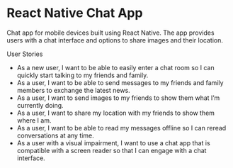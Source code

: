 # React Native Chat App

Chat app for mobile devices built using React Native. The app provides users with a chat interface and options to share images and their location.

User Stories
* As a new user, I want to be able to easily enter a chat room so I can quickly start talking to my friends and family.
* As a user, I want to be able to send messages to my friends and family members to exchange the latest news.
* As a user, I want to send images to my friends to show them what I’m currently doing.
* As a user, I want to share my location with my friends to show them where I am.
* As a user, I want to be able to read my messages offline so I can reread conversations at any time.
* As a user with a visual impairment, I want to use a chat app that is compatible with a screen reader so that I can engage with a chat interface.
